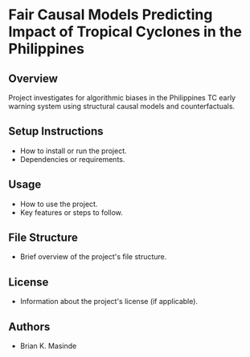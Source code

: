 # Fair Causal Models Predicting Impact of Tropical Cyclones in the Philippines

## Overview
Project investigates for algorithmic biases in the Philippines TC early warning system using structural causal models and counterfactuals.

## Setup Instructions
- How to install or run the project.
- Dependencies or requirements.

## Usage
- How to use the project.
- Key features or steps to follow.

## File Structure
- Brief overview of the project's file structure.

## License
- Information about the project's license (if applicable).

## Authors
- Brian K. Masinde